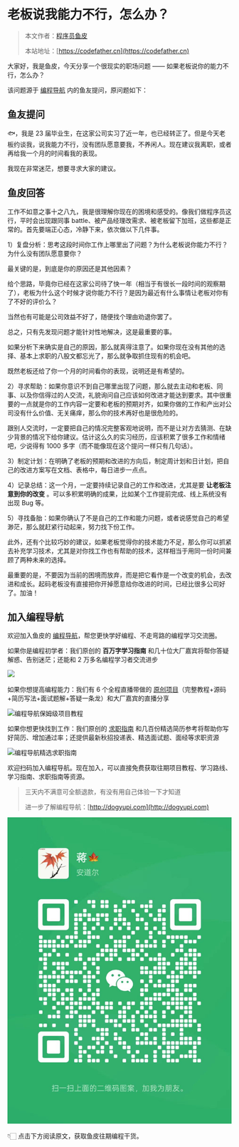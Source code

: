 # 老板说我能力不行，怎么办？

> 本文作者：[程序员鱼皮](https://yuyuanweb.feishu.cn/wiki/Abldw5WkjidySxkKxU2cQdAtnah)
>
> 本站地址：[https://codefather.cn](https://codefather.cn)

大家好，我是鱼皮，今天分享一个很现实的职场问题 —— 如果老板说你的能力不行，怎么办？

该问题源于 [编程导航](https://mp.weixin.qq.com/s/eNjauC-3361z-l7fy3VssA) 内的鱼友提问，原问题如下：



## 鱼友提问

🐟，我是 23 届毕业生，在这家公司实习了近一年，也已经转正了。但是今天老板约谈我，说我能力不行，没有团队愿意要我，不养闲人。现在建议我离职，或者再给我一个月的时间看我的表现。

我现在非常迷茫，想要寻求大家的建议。



## 鱼皮回答

工作不如意之事十之八九，我是很理解你现在的困境和感受的。像我们做程序员这行，平时会出现跟同事 battle、被产品经理改需求、被老板留下加班，这些都是正常的。首先要端正心态，冷静下来，依次做以下几件事。



1）复盘分析：思考这段时间你工作上哪里出了问题？为什么老板说你能力不行？为什么没有团队愿意要你？

最关键的是，到底是你的原因还是其他因素？



给个思路，毕竟你已经在这家公司待了快一年（相当于有很长一段时间的观察期了），老板为什么这个时候才说你能力不行？是因为最近有什么事情让老板对你有了不好的评价么？



当然也有可能是公司效益不好了，随便找个理由劝退你罢了。

总之，只有先发现问题才能针对性地解决，这是最重要的事。



如果分析下来确实是自己的原因，那么就真得注意了。如果你现在没有其他的选择、基本上求职的八股文都忘光了，那么就争取抓住现有的机会吧。

既然老板还给了你一个月的时间看你的表现，说明还是有希望的。



2）寻求帮助：如果你意识不到自己哪里出现了问题，那么就去主动和老板、同事、以及你信得过的人交流，礼貌询问自己应该如何改进才能达到要求。其中很重要的一点就是你的工作内容一定要和老板的预期对齐，如果你做的工作和产出对公司没有什么价值、无关痛痒，那么你的技术再好也是很危险的。

跟别人交流时，一定要把自己的情况完整客观地说明，而不是让对方去猜测、在缺少背景的情况下给你建议。估计这么久的实习经历，应该积累了很多工作和情绪吧，少说得有 1000 多字（而不能像现在这个提问一样只有几句话）。



3）制定计划：在明确了老板的预期和改进的方向后，制定周计划和日计划，把自己的改进方案写在文档、表格中，每日进步一点点。



4）记录总结：这一个月，一定要持续记录自己的工作和改进，尤其是要 **让老板注意到你的改变** 。可以多积累明确的成果，比如某个工作提前完成、线上系统没有出现 Bug 等。



5）寻找备胎：如果你确认了不是自己的工作和能力问题，或者说感觉自己的希望渺茫，那么就赶紧行动起来，努力找下份工作。

此外，还有个比较巧妙的建议，如果老板觉得你的技术能力不足，那么你可以抓紧去补充学习技术，尤其是对你找工作也有帮助的技术，这样相当于用同一份时间兼顾了两种未来的选择。



最重要的是，不要因为当前的困境而放弃，而是把它看作是一个改变的机会，去改进和成长。起码老板没有直接把你开掉愿意给你改进的时间，已经比很多公司好了。加油！



## 加入编程导航

欢迎加入鱼皮的 [编程导航](https://mp.weixin.qq.com/s/eNjauC-3361z-l7fy3VssA)，帮您更快学好编程、不走弯路的编程学习交流圈。

如果你是编程初学者：我们原创的 **百万字学习指南** 和几十位大厂嘉宾将帮你答疑解惑、告别迷茫；还能和 2 万多名编程学习者交流进步

![](https://pic.yupi.icu/1/image-20231030172946329-20231030175405043.png)

如果你想提高编程能力：我们有 6 个全程直播带做的 [原创项目](https://mp.weixin.qq.com/s?__biz=MzI1NDczNTAwMA==&mid=2247549104&idx=2&sn=a97cee08fc844504affe70733da4b85c&chksm=e9c2e747deb56e511519d7229cc866bc7c43909574cabd495b34c1708c6fd002640be0146a40&token=2008340046&lang=zh_CN#rd)（完整教程+源码+简历写法+面试题解+答疑一条龙）和大厂嘉宾的直播分享

![编程导航保姆级项目教程](https://pic.yupi.icu/1/6117395a-d580-48c2-a55d-59fb905e0780.png)

如果你想更快找到工作：我们原创的 [求职指南](https://mp.weixin.qq.com/s/yiaSFm3W2Ao-YQVyKOAU7w) 和几百份精选简历参考将帮助你写好简历、增加通过率；还提供最新秋招投递表、精选面试题、面经等求职资源

![编程导航精选求职指南](https://pic.yupi.icu/1/image-20230926152543258.png)

欢迎扫码加入编程导航。现在加入，可以直接免费获取往期项目教程、学习路线、学习指南、求职指南等资源。

> 三天内不满意可全额退款，有没有用自己体验一下才知道
>
> 进一步了解编程导航：[http://dogyupi.com](http://dogyupi.com)

![](../../../image/join_us.png)

👇🏻 点击下方阅读原文，获取鱼皮往期编程干货。